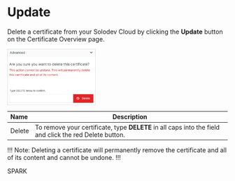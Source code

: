 # Update

Delete a certificate from your Solodev Cloud by clicking the **Update** button on the Certificate Overview page.
 
<img src="../../../../images/updatecertificate.jpg" alt="updatecertificate" style="width: 40%; display: block"></a>

**Name** | **Description** 
:--- | ---
Delete | To remove your certificate, type **DELETE** in all caps into the field and click the red Delete button.

!!! Note:
Deleting a certificate will permanently remove the certificate and all of its content and cannot be undone.
!!!












SPARK